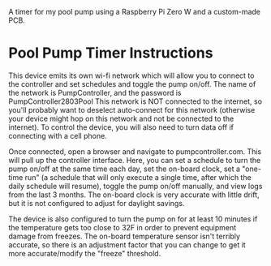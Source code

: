 A timer for my pool pump using a Raspberry Pi Zero W and a custom-made PCB.

# Pool Pump Timer Instructions

This device emits its own wi-fi network which will allow you to connect to the controller and set schedules and toggle the pump on/off.
The name of the network is PumpController, and the password is PumpController2803Pool
This network is NOT connected to the internet, so you'll probably want to deselect auto-connect for this network (otherwise your device might hop on this network and not be connected to the internet). To control the device, you will also need to turn data off if connecting with a cell phone.

Once connected, open a browser and navigate to pumpcontroller.com. This will pull up the controller interface. Here, you can set a schedule to turn the pump on/off at the same time each day, set the on-board clock, set a "one-time run" (a schedule that will only execute a single time, after which the daily schedule will resume), toggle the pump on/off manually, and view logs from the last 3 months.
The on-board clock is very accurate with little drift, but it is not configured to adjust for daylight savings.

The device is also configured to turn the pump on for at least 10 minutes if the temperature gets too close to 32F in order to prevent equipment damage from freezes.
The on-board temperature sensor isn't terribly accurate, so there is an adjustment factor that you can change to get it more accurate/modify the "freeze" threshold.
